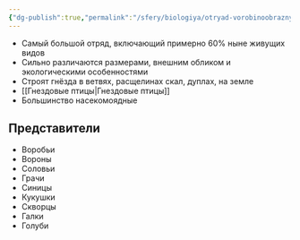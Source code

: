 ```yaml
---
{"dg-publish":true,"permalink":"/sfery/biologiya/otryad-vorobinoobraznye/","tags":["Зоология"]}
---
```


- Самый большой отряд, включающий примерно 60% ныне живущих видов
- Сильно различаются размерами, внешним обликом и экологическими особенностями
- Строят гнёзда в ветвях, расщелинах скал, дуплах, на земле
- [[Гнездовые птицы\|Гнездовые птицы]] 
- Большинство насекомоядные
## Представители 
- Воробьи
- Вороны
- Соловьи 
- Грачи
- Синицы
- Кукушки
- Скворцы
- Галки
- Голуби